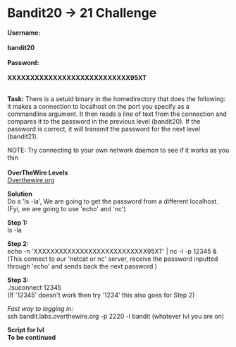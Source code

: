 # Bandit20 -> 21 Challenge

**Username:**
<br>
<br>
**bandit20**
<br>
<br>
**Password:**
<br>
<br>
**XXXXXXXXXXXXXXXXXXXXXXXXXXX95XT**
<br>
<br>

**Task:**
There is a setuid binary in the homedirectory that does the following: it makes a connection to localhost on the port you specify as a commandline argument. 
It then reads a line of text from the connection and compares it to the password in the previous level (bandit20). 
If the password is correct, it will transmit the password for the next level (bandit21).

NOTE: Try connecting to your own network daemon to see if it works as you thin
<br>
<br>
**OverTheWire Levels**
<br>
[Overthewire.org](https://overthewire.org/wargames/bandit/bandit21.html)

**Solution**
<br>
Do a 'ls -la', We are going to get the password from a different localhost.(Fyi, we are going to use 'echo' and 'nc')

**Step 1:**
<br>
ls -la

**Step 2:**
<br>
echo -n 'XXXXXXXXXXXXXXXXXXXXXXXXXXX95XT' | nc -l -p 12345 &
<br>
(This connect to our 'netcat or nc' server, receive the password inputted through 'echo' and sends back the next password.)

**Step 3:**
<br>
./suconnect 12345
<br>
(If '12345' doesn't work then try '1234' this also goes for Step 2)

*Fast way to logging in:*
<br>
ssh bandit.labs.overthewire.org -p 2220 -l bandit (whatever lvl you are on)

**Script for lvl**
<br>
**To be continued**

